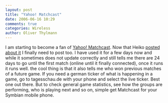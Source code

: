```yaml
---
layout: post
title: "Yahoo! Matchcast"
date: 2006-06-16 10:29
comments: true
categories: Wireless
author: Oliver Thylmann
---
```





I am starting to become a fan of [Yahoo! Matchcast](http://fifaworldcup.yahoo.com/06/en/m/). Now that Heiko [posted about it](http://www.hebig.com/archives/003866.shtml) I finally need to post too. I have used it for a few days now and while it sometimes does not update correctly and still tells me there are 24 days to go until the first match (online until it finally connected), once it runs it runs well. the cool thing is that it also tells me who won previous matches of a future game. If you need a german ticker of what is happening in a game, go to tagesschau.de with your phone and select the live ticker. Best one out there. But to check general game statistics, see how the groups are performing, who is playing next and so on, simple get Matchcast for your Symbian mobile phone.








